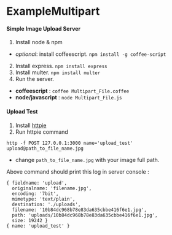 # ExampleMultipart
#### Simple Image Upload Server

1. Install node & npm
  - _optional_: install coffeescript. `npm install -g coffee-script`
2. Install express. `npm install express`
3. Install multer. `npm install multer`
4. Run the server.
  - __coffeescript__ : `coffee Multipart_File.coffee`
  - __node/javascript__ : `node Multipart_File.js`

#### Upload Test
1. Install [httpie](https://github.com/jkbrzt/httpie#installation)
2. Run httpie command

```
http -f POST 127.0.0.1:3000 name='upload_test' upload@path_to_file_name.jpg
```

* change `path_to_file_name.jpg` with your image full path.

Above command should print this log in server console :
```
{ fieldname: 'upload',
  originalname: 'filename.jpg',
  encoding: '7bit',
  mimetype: 'text/plain',
  destination: './uploads',
  filename: '10b84dc968b78e83da635cbbe416f6e1.jpg',
  path: 'uploads/10b84dc968b78e83da635cbbe416f6e1.jpg',
  size: 19242 }
{ name: 'upload_test' }
```
